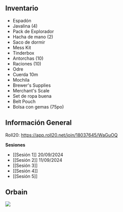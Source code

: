 ## Inventario
- Espadón
- Javalina (4)
- Pack de Explorador
- Hacha de mano (2)
- Saco de dormir
- Mess Kit
- Tinderbox
- Antorchas (10)
- Raciones (10)
- Odre
- Cuerda 10m
- Mochila
- Brewer's Supplies
- Merchant's Scale
- Set de ropa buena
- Belt Pouch
- Bolsa con gemas (75po)

## Información General
Roll20: https://app.roll20.net/join/18037645/WaGuOQ

**Sesiones**
- [[Sesión 1]] 20/09/2024
- [[Sesión 2]] 11/09/2024
- [[Sesión 3]] 
- [[Sesión 4]] 
- [[Sesión 5]] 
## Orbain
![](https://cdn2.inkarnate.com/8bVuNG5FzDetddxwPPhSdA?disposition=attachment)